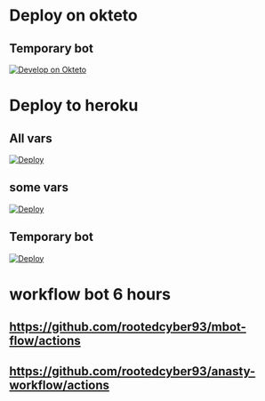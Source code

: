# Deploy on okteto

## Temporary bot
[![Develop on Okteto](https://okteto.com/develop-okteto.svg)](https://cloud.okteto.com/deploy?repository=https://github.com/rooted-cyber/okteto-mirror_bot)


# Deploy to heroku

## All vars
[![Deploy](https://www.herokucdn.com/deploy/button.svg)](https://dashboard.heroku.com/new?template=https%3A%2F%2Fgithub.com%2Frootedcyber%2Fhelios-mirror-heroku%2Ftree%2Fall-vars)

## some vars
[![Deploy](https://www.herokucdn.com/deploy/button.svg)](https://dashboard.heroku.com/new?button-url=https%3A%2F%2Fgithub.com%2Frootedcyber%2Fhelios-mirror-heroku&template=https%3A%2F%2Fgithub.com%2Frootedcyber%2Fhelios-mirror-heroku)

## Temporary bot
[![Deploy](https://www.herokucdn.com/deploy/button.svg)](https://dashboard.heroku.com/new?button-url=https%3A%2F%2Fgithub.com%2Frooted-cyber%2Fheroku-mirrorbot&template=https%3A%2F%2Fgithub.com%2Frooted-cyber%2Fheroku-mirrorbot)

# workflow bot 6 hours

## https://github.com/rootedcyber93/mbot-flow/actions

## https://github.com/rootedcyber93/anasty-workflow/actions